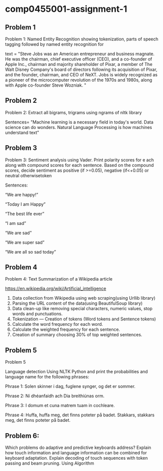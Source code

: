 # comp0455001-assignment-1
## Problem 1
Problem 1: Named Entity Recognition showing tokenization, parts of speech tagging followed by named entity recognition for

text = "Steve Jobs was an American entrepreneur and business magnate. He was the chairman, chief executive officer (CEO), and a co-founder of Apple Inc., chairman and majority shareholder of Pixar, a member of The Walt Disney Company's board of directors following its acquisition of Pixar, and the founder, chairman, and CEO of NeXT. Jobs is widely recognized as a pioneer of the microcomputer revolution of the 1970s and 1980s, along with Apple co-founder Steve Wozniak. "

## Problem 2
Problem 2: Extract all bigrams, trigrams using ngrams of nltk library

Sentences= "Machine learning is a necessary field in today's world. Data science can do wonders. Natural Language Processing is how machines understand text”

## Problem 3
Problem 3: Sentiment analysis using Vader. Print polarity scores for e ach  along with compound scores for each sentence. Based on the compound scores, decide sentiment as positive (if >=0.05), negative (if<+0.05) or neutral otherwisetoken

 Sentences:

“We are happy!”

“Today I am Happy”

“The best life ever”

“I am sad”

“We are sad”

“We are super sad”

“We are all so sad today”

## Problem 4
Problem 4: Text Summarization of a Wikipedia article

https://en.wikipedia.org/wiki/Artificial_intelligence

1) Data collection from Wikipedia using web scraping(using Urllib library)
2) Parsing the URL content of the data(using BeautifulSoup library)
3) Data clean-up like removing special characters, numeric values, stop words and punctuations.
4) Tokenization — Creation of tokens (Word tokens and Sentence tokens)
5) Calculate the word frequency for each word.
6) Calculate the weighted frequency for each sentence.
7) Creation of summary choosing 30% of top weighted sentences.

## Problem 5
Problem 5

Language detection Using NLTK Python and print the probabilities and language name for the following phrases:

Phrase 1: Solen skinner i dag, fuglene synger, og det er sommer.

Phrase 2: Ní dhéanfaidh ach Dia breithiúnas orm.

Phrase 3: I domum et cuna matrem tuam in cochleare.

Phrase 4: Huffa, huffa meg, det finns poteter på badet. Stakkars, stakkars meg, det finns poteter på badet.

## Problem 6: 
Which problems do adaptive and predictive keyboards address? Explain how touch information and language information can be combined for keyboard adaptation. Explain decoding of touch sequences with token passing and beam pruning. Using Algorithm



